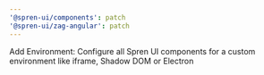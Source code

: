 ```yaml
---
'@spren-ui/components': patch
'@spren-ui/zag-angular': patch
---
```


Add Environment: Configure all Spren UI components for a custom environment like iframe, Shadow DOM or Electron

